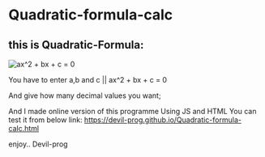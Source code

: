 # Quadratic-formula-calc

## this is Quadratic-Formula:

![ax^2 + bx + c = 0](https://progbook.org/_images/formula.png)

You have to enter a,b and c
  ||  ax^2 + bx + c = 0

And give how many decimal values you want;

And I made online version of this programme Using JS and HTML
You can test it from below link:
https://devil-prog.github.io/Quadratic-formula-calc.html


enjoy..
Devil-prog
